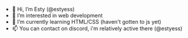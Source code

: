 - 👋 Hi, I’m Esty (@estyess)
- 👀 I’m interested in web development
- 🌱 I’m currently learning HTML/CSS (haven't gotten to js yet)
- 📫 You can contact on discord, i'm relatively active there (@estyess)

<!---
estyess/estyess is a ✨ special ✨ repository because its `README.md` (this file) appears on your GitHub profile.
You can click the Preview link to take a look at your changes.
--->
